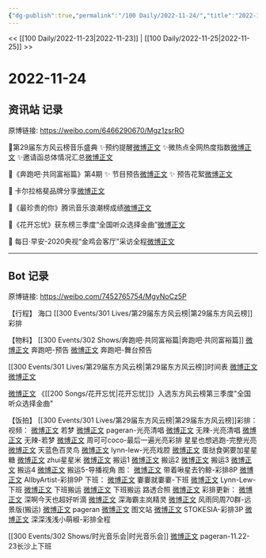 ```yaml
---
{"dg-publish":true,"permalink":"/100 Daily/2022-11-24/","title":"2022-11-24","created":"2022-11-25T23:19:10.000+08:00","updated":"2023-04-11T14:46:32.000+08:00"}
---
```



<< [[100 Daily/2022-11-23\|2022-11-23]] | [[100 Daily/2022-11-25\|2022-11-25]] >>

# 2022-11-24

## 资讯站 记录

原博链接: https://weibo.com/6466290670/Mgz1zsrRO

🌟第29届东方风云榜音乐盛典
✨预约提醒[微博正文](https://m.weibo.cn/7779932378/4839276972606364)
✨微热点全网热度指数[微博正文](https://m.weibo.cn/6466290670/4839317996571891)
✨邀请函总体情况汇总[微博正文](https://m.weibo.cn/6466290670/4839459373718645)

🌟《奔跑吧·共同富裕篇》第4期
✨ 节目预告[微博正文](https://m.weibo.cn/6466290670/4839336790727483)
✨ 预告花絮[微博正文](https://m.weibo.cn/6466290670/4839436989238358)

🌟 卡尔拉格斐品牌分享[微博正文](https://m.weibo.cn/6466290670/4839452675932609)

🌟《最珍贵的你》腾讯音乐浪潮榜成绩[微博正文](https://m.weibo.cn/6466290670/4839316158943691)

🌟《花开忘忧》获东榜三季度“全国听众选择金曲”[微博正文](https://m.weibo.cn/6466290670/4839314989780674)

🌟 每日·早安-2020央视“金鸡会客厅”采访全程[微博正文](https://m.weibo.cn/6466290670/4839251335974264)

---
## Bot 记录

原博链接: https://weibo.com/7452765754/MgyNoCz5P

【行程】
海口 [[300 Events/301 Lives/第29届东方风云榜\|第29届东方风云榜]]彩排

【物料】
[[300 Events/302 Shows/奔跑吧·共同富裕篇\|奔跑吧·共同富裕篇]]
[微博正文](http://weibo.com/5242381821/Mgvcn3AOr) 奔跑吧-预告
[微博正文](http://weibo.com/5242381821/MgxwL1IaV) 奔跑吧-舞台预告

[[300 Events/301 Lives/第29届东方风云榜\|第29届东方风云榜]]时间表
[微博正文](http://weibo.com/7516842376/MgtLXsyCw)
[微博正文](http://weibo.com/7779932378/MgtLXaW28)

[微博正文](https://weibo.com/7779932378/MgmTL3Vn2) 《[[200 Songs/花开忘忧\|花开忘忧]]》入选东方风云榜第三季度"全国听众选择金曲"

【饭拍】
[[300 Events/301 Lives/第29届东方风云榜\|第29届东方风云榜]]彩排：
视频：
[微博正文](http://weibo.com/7365108642/MgyAwxn8G) 若梦
[微博正文](http://weibo.com/7633014126/MgyFigkeG) pageran-光亮清唱
[微博正文](http://weibo.com/7495641082/MgyBFsuRa) 无辣-光亮清唱
[微博正文](https://m.weibo.cn/7495641082/4839478042301857) 无辣-若梦
[微博正文](http://weibo.com/6400678046/MgywJjF41) 周可可coco-最后一遍光亮彩排
[](https://m.weibo.cn/5219918112/4839472556410921) 星星也想逃跑-完整光亮
[微博正文](https://m.weibo.cn/6052322446/4839472913711812) 天蓝色百灵鸟
[微博正文](https://m.weibo.cn/6278506115/4839475600951596) lynn-lew-光亮戏腔
[微博正文](https://m.weibo.cn/6048634807/4839478886137880) 蛋挞食粥要加星星糖
[微博正文](https://m.weibo.cn/2539551872/4839480308010171) zhui星星米
[微博正文](http://weibo.com/6153221451/MgyqVnY1I) 搬运1
[微博正文](http://weibo.com/3199780861/MgyqzgwLB) 搬运2
[微博正文](http://weibo.com/3199780861/Mgyqmd7gS) 搬运3
[微博正文](http://weibo.com/6433509682/MgysT9KA3) 搬运4
[微博正文](http://weibo.com/6433509682/MgyKGtpPp) 搬运5-导播视角
图：
[微博正文](http://weibo.com/3246571812/MgykoeEy0) 带着啾星去钓鲸-彩排8P
[微博正文](https://m.weibo.cn/6873250805/4839481234691080) AllbyArtist-彩排9P
下班：
[微博正文](http://weibo.com/5995646854/MgyqPr9yV) 嫑嫑就嫑嫑-下班
[微博正文](http://weibo.com/6278506115/MgyyyrODt) Lynn-Lew-下班
[微博正文](http://weibo.com/5768424484/MgypTBBV5) 下班搬运
[微博正文](https://weibo.com/6293404959/MgymQtFE3) 下班搬运
路透合照
[微博正文](http://weibo.com/6433509682/MgyAyft6I)
彩排更新：
[微博正文](http://weibo.com/3123996041/MgDm9AQ8Y) 深啊今天也超好听滴
[微博正文](http://weibo.com/6357109665/MgzMGkoTf) 深海霸主岚精灵
[微博正文](http://weibo.com/6433509682/MgDTauo7Z) 风雨同周70群-远景版(搬运)
[微博正文](http://weibo.com/7633014126/MgH08mfMb) pageran
[微博正文](http://weibo.com/6987697229/MgH4FkPCm) 图文站
[微博正文](http://weibo.com/5172011009/MgFhcoVAK) STOKESIA-彩排3P
[微博正文](http://weibo.com/1786590437/MgIeh71IH) 深深浅浅小萌椒-彩排全程

[[300 Events/302 Shows/时光音乐会\|时光音乐会]]
[微博正文](http://weibo.com/7633014126/Mgv7eeqOA) pageran-11.22-23长沙上下班

